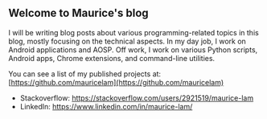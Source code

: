 ## Welcome to Maurice's blog

I will be writing blog posts about various programming-related topics in this blog, mostly focusing on the technical aspects. In my day job, I work on Android applications and AOSP. Off work, I work on various Python scripts, Android apps, Chrome extensions, and command-line utilities.

You can see a list of my published projects at: [https://github.com/mauricelam](https://github.com/mauricelam)

* Stackoverflow: https://stackoverflow.com/users/2921519/maurice-lam
* LinkedIn: https://www.linkedin.com/in/maurice-lam/

